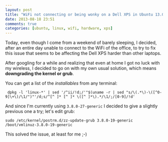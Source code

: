 ```yaml
---
layout: post
title: "WiFi not connecting or being wonky on a Dell XPS in Ubuntu 13.04"
date: 2013-08-18 23:51
comments: true
categories: [ubuntu, linux, wifi, hardware, xps]
---
```


Today, even though I come from a weekend
of barely sleeping, I decided, after an entire
day unable to connect to the WiFi of the office,
to try to fix this issue that seems to be affecting
the Dell XPS harder than other laptops.

<!-- more -->

After googling for a while and realizing that
even at home I got no luck with my wireless,
I decided to go on with my own usual solution,
which means **downgrading the kernel or grub**.

You can get a list of the *installables* from
any terminal:

```
 dpkg -l 'linux-*' | sed '/^ii/!d;/'"$(uname -r | sed "s/\(.*\)-\([^0-9]\+\)/\1/")"'/d;s/^[^ ]* [^ ]* \([^ ]*\).*/\1/;/[0-9]/!d'
```

And since I'm currently using `3.8.0-27-generic`
I decided to give a slightly previous one a try;
let's edit grub:

```
sudo /etc/kernel/postrm.d/zz-update-grub 3.8.0-19-generic /boot/vmlinuz-3.8.0-19-generic
```

This solved the issue, at least for me ;-)